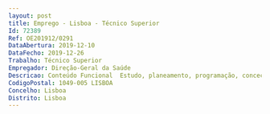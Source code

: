 ```yaml
--- 
layout: post
title: Emprego - Lisboa - Técnico Superior
Id: 72389
Ref: OE201912/0291
DataAbertura: 2019-12-10
DataFecho: 2019-12-26
Trabalho: Técnico Superior
Empregador: Direção-Geral da Saúde
Descricao: Conteúdo Funcional  Estudo, planeamento, programação, conceção, adaptação e aplicaçãode métodos e processos científico  técnicos de âmbito geral e especializado, exigindo um elevadograu de qualificação, de responsabilidade, iniciativa e autonomia, tendo em vista a preparaçãoda tomada de decisão, o tratamento de dados e a prestação de esclarecimentos nas diversasmatérias envolvidas na saúde pública internacional  acompanhamento, articulação e assessoriatécnica especializada nas questões da saúde no quadro da União Europeia, Comissão Europeia erespetivas Agências, Organização Mundial da Saúde e Organização Internacional para as Migraçõese, a nível nacional, com os diversos Ministérios  redação, negociação e acompanhamento deacordos a nível bilateral e multilateral na área da saúde  acompanhamento da implementação dasconvenções internacionais de direitos humanos da Organização das Nações Unidas e Conselhoda Europa  captação de recursos internacionais em saúde, nomeadamente através do acompanhamentoe assessoria dos Programas comunitários na área da saúde  desenvolvimento, planeamento,divulgação e realização de ações de formação diversas  colaboração na preparação do programada visita e acompanhamento de delegações estrangeiras que manifestam o interesse de contactarcom as estruturas do Ministério da Saúde
CodigoPostal: 1049-005 LISBOA
Concelho: Lisboa
Distrito: Lisboa
--- 
```

